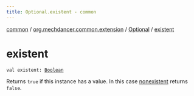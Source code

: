 ```yaml
---
title: Optional.existent - common
---
```


[common](../../index.html) / [org.mechdancer.common.extension](../index.html) / [Optional](index.html) / [existent](./existent.html)

# existent

`val existent: `[`Boolean`](https://kotlinlang.org/api/latest/jvm/stdlib/kotlin/-boolean/index.html)

Returns `true` if this instance has a value.
In this case [nonexistent](nonexistent.html) returns `false`.

